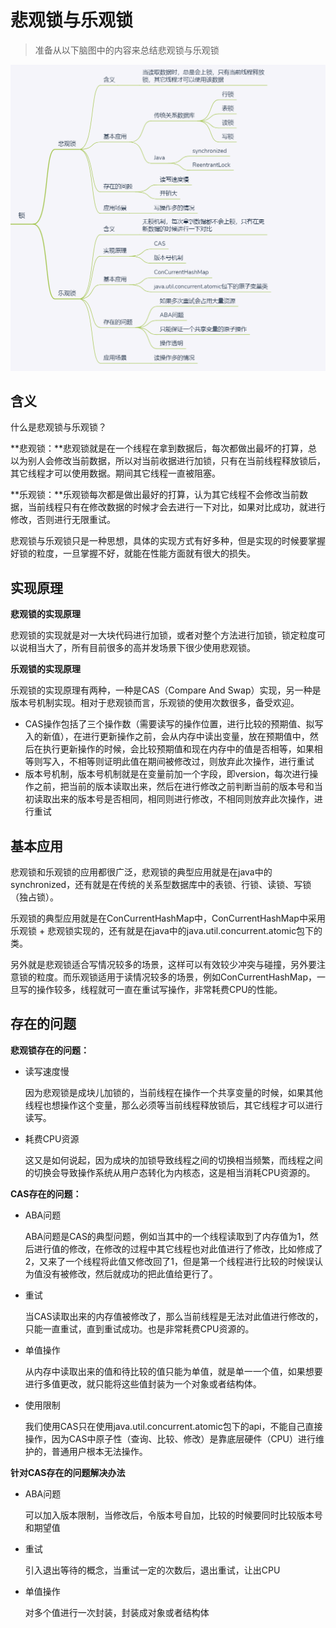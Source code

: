 # 悲观锁与乐观锁

> 准备从以下脑图中的内容来总结悲观锁与乐观锁

![](https://raw.githubusercontent.com/lightingsui/Pic/master/img/Snipaste_2020-02-14_17-09-33.png)

## 含义

什么是悲观锁与乐观锁？

**悲观锁：**悲观锁就是在一个线程在拿到数据后，每次都做出最坏的打算，总以为别人会修改当前数据，所以对当前收据进行加锁，只有在当前线程释放锁后，其它线程才可以使用数据。期间其它线程一直被阻塞。

**乐观锁：**乐观锁每次都是做出最好的打算，认为其它线程不会修改当前数据，当前线程只有在修改数据的时候才会去进行一下对比，如果对比成功，就进行修改，否则进行无限重试。

悲观锁与乐观锁只是一种思想，具体的实现方式有好多种，但是实现的时候要掌握好锁的粒度，一旦掌握不好，就能在性能方面就有很大的损失。

## 实现原理

**悲观锁的实现原理**

悲观锁的实现就是对一大块代码进行加锁，或者对整个方法进行加锁，锁定粒度可以说相当大了，所有目前很多的高并发场景下很少使用悲观锁。

**乐观锁的实现原理**

乐观锁的实现原理有两种，一种是CAS（Compare And Swap）实现，另一种是版本号机制实现。相对于悲观锁而言，乐观锁的使用次数很多，备受欢迎。

+ CAS操作包括了三个操作数（需要读写的操作位置，进行比较的预期值、拟写入的新值），在进行更新操作之前，会从内存中读出变量，放在预期值中，然后在执行更新操作的时候，会比较预期值和现在内存中的值是否相等，如果相等则写入，不相等则证明此值在期间被修改过，则放弃此次操作，进行重试
+ 版本号机制，版本号机制就是在变量前加一个字段，即version，每次进行操作之前，把当前的版本读取出来，然后在进行修改之前判断当前的版本号和当初读取出来的版本号是否相同，相同则进行修改，不相同则放弃此次操作，进行重试

## 基本应用

悲观锁和乐观锁的应用都很广泛，悲观锁的典型应用就是在java中的synchronized，还有就是在传统的关系型数据库中的表锁、行锁、读锁、写锁（独占锁）。

乐观锁的典型应用就是在ConCurrentHashMap中，ConCurrentHashMap中采用乐观锁 + 悲观锁实现的，还有就是在java中的java.util.concurrent.atomic包下的类。

另外就是悲观锁适合写情况较多的场景，这样可以有效较少冲突与碰撞，另外要注意锁的粒度。而乐观锁适用于读情况较多的场景，例如ConCurrentHashMap，一旦写的操作较多，线程就可一直在重试写操作，非常耗费CPU的性能。

## 存在的问题

**悲观锁存在的问题：**

+ 读写速度慢

  因为悲观锁是成块儿加锁的，当前线程在操作一个共享变量的时候，如果其他线程也想操作这个变量，那么必须等当前线程释放锁后，其它线程才可以进行读写。

+ 耗费CPU资源

  这又是如何说起，因为成块的加锁导致线程之间的切换相当频繁，而线程之间的切换会导致操作系统从用户态转化为内核态，这是相当消耗CPU资源的。

**CAS存在的问题：**

+ ABA问题

  ABA问题是CAS的典型问题，例如当其中的一个线程读取到了内存值为1，然后进行值的修改，在修改的过程中其它线程也对此值进行了修改，比如修成了2，又来了一个线程将此值又修改回了1，但是第一个线程进行比较的时候误认为值没有被修改，然后就成功的把此值给更行了。

+ 重试

  当CAS读取出来的内存值被修改了，那么当前线程是无法对此值进行修改的，只能一直重试，直到重试成功。也是非常耗费CPU资源的。

+ 单值操作

  从内存中读取出来的值和待比较的值只能为单值，就是单一一个值，如果想要进行多值更改，就只能将这些值封装为一个对象或者结构体。

+ 使用限制

  我们使用CAS只在使用java.util.concurrent.atomic包下的api，不能自己直接操作，因为CAS中原子性（查询、比较、修改）是靠底层硬件（CPU）进行维护的，普通用户根本无法操作。

**针对CAS存在的问题解决办法**

+ ABA问题

  可以加入版本限制，当修改后，令版本号自加，比较的时候要同时比较版本号和期望值

+ 重试

  引入退出等待的概念，当重试一定的次数后，退出重试，让出CPU

+ 单值操作

  对多个值进行一次封装，封装成对象或者结构体

  

